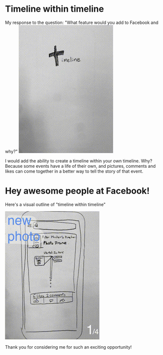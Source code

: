 Timeline within timeline
=====
My response to the question: "What feature would you add to Facebook and why?"
![title](title.gif)

I would add the ability to create a timeline within your own timeline. Why? Because some events have a life of their own, and pictures, comments and likes can come together in a better way to tell the story of that event.

Hey awesome people at Facebook! 
=====

Here's a visual outline of "timeline within timeline"

![progression](progression.gif)


Thank you for considering me for such an exciting opportunity!

